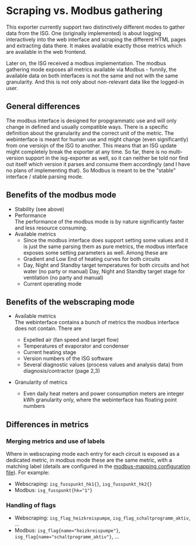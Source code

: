 # Scraping vs. Modbus gathering

This exporter currently support two distinctively different modes to gather data from the ISG.
One (originally implemented) is about logging interactively into the web interface and scraping the different HTML pages and extracting data there. It makes available exactly those metrics which are available in the web frontend.

Later on, the ISG received a modbus implementation. The modbus gathering mode exposes all metrics available via Modbus - funnily, the available data on both interfaces is not the same and not with the same granularity. And this is not only about non-relevant data like the logged-in user.

## General differences

The modbus interface is designed for propgrammatic use and will only change in defined and usually compatible ways. There is a specific definition about the granularity and the correct unit of the metric.
The webinterface is meant for human use and might change (even significantly) from one versiojn of the ISG to another. This means that an ISG update might completely break the exporter at any time. So far, there is no multi-version support in the isg-exporter as well, so it can neither be told nor find out itself which version it parses and consume them accordingly (and I have no plans of implementing that).
So Modbus is meant to be the "stable" interface / stable parsing mode.

## Benefits of the modbus mode

* Stability (see above)
* Performance<br>
  The performance of the modbus mode is by nature significantly faster and less resource consuming.
* Available metrics
  * Since the modbus interface does support setting some values and it is just the same parsing them as pure metrics, the modbus interface exposes some setting parameters as well. Among these are
  * Gradient and Low End of heating curves for both circuits
  * Day, Night and Standby target temperatures for both circuits and hot water (no party or manual)
  Day, Night and Standby target stage for ventilation (no party and manual)
  * Current operating mode

## Benefits of the webscraping mode

* Available metrics<br>
  The webinterface contains a bunch of metrics the modbus interface does not contain. There are
  * Expelled air (fan speed and target flow)
  * Temperatures of evaporator and condenser
  * Current heating stage
  * Version numbers of the ISG software
  * Several diagnostic values (process values and analysis data) from diagnosis/contractor (page 2,3)

* Granularity of metrics
  * Even daily heat meters and power consumption meters are integer kWh granularity only, where the webinterface has floating point numbers

## Differences in metrics

### Merging metrics and use of labels

Where in webscraping mode each entry for each circuit is exposed as a dedicated metric, in modbus mode these are the same metric, with a matching label (details are configured in the [modbus-mapping configuration file](modbus-mapping.yaml)). For example:

* Webscraping: `isg_fusspunkt_hk1{}`, `isg_fusspunkt_hk2{}`
* Modbus: `isg_fusspunkt{hk="1"}`

### Handling of flags

* Webscraping: `isg_flag_heizkreispumpe`, `isg_flag_schaltprogramm_aktiv`, ...
* Modbus: `isg_flag{name="heizkreispumpe"}`, `isg_flag{name="schaltprogramm_aktiv"}`, ...

